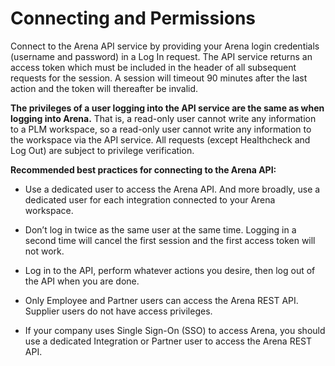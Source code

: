 # Connecting and Permissions
Connect to the Arena API service by providing your Arena login credentials \(username and password\) in a Log In request. The API service returns an access token which must be included in the header of all subsequent requests for the session. A session will timeout 90 minutes after the last action and the token will thereafter be invalid.


**The privileges of a user logging into the API service are the same as when logging into Arena.** That is, a read-only user cannot write any information to a PLM workspace, so a read-only user cannot write any information to the workspace via the API service. All requests \(except Healthcheck and Log Out\) are subject to privilege verification.

**Recommended best practices for connecting to the Arena API:** 
        
        
        
      

* Use a dedicated user to access the Arena API. And more broadly, use a dedicated user for each  integration connected to your Arena workspace.

* Don’t log in twice as the same user at the same time. Logging in a second time will cancel the first session and the first access token will not work.

* Log in to the API, perform whatever actions you desire, then log out of the API when you are done.

* Only Employee and Partner users can access the Arena REST API. Supplier users do not have access privileges.

* If your company uses Single Sign-On (SSO) to access Arena, you should use a dedicated Integration or Partner user to access the Arena REST API.

